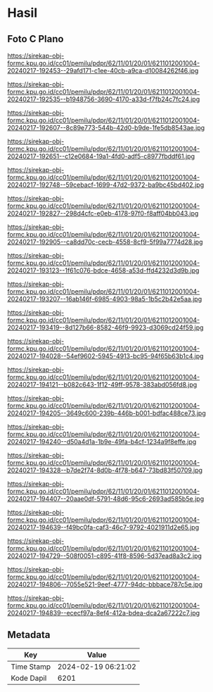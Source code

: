 # Hasil

## Foto C Plano

https://sirekap-obj-formc.kpu.go.id/cc01/pemilu/pdpr/62/11/01/20/01/6211012001004-20240217-192453--29afd171-c1ee-40cb-a9ca-d10084262f46.jpg

https://sirekap-obj-formc.kpu.go.id/cc01/pemilu/pdpr/62/11/01/20/01/6211012001004-20240217-192535--b1948756-3690-4170-a33d-f7fb24c7fc24.jpg

https://sirekap-obj-formc.kpu.go.id/cc01/pemilu/pdpr/62/11/01/20/01/6211012001004-20240217-192607--8c89e773-544b-42d0-b9de-1fe5db8543ae.jpg

https://sirekap-obj-formc.kpu.go.id/cc01/pemilu/pdpr/62/11/01/20/01/6211012001004-20240217-192651--c12e0684-19a1-4fd0-adf5-c8977fbddf61.jpg

https://sirekap-obj-formc.kpu.go.id/cc01/pemilu/pdpr/62/11/01/20/01/6211012001004-20240217-192748--59cebacf-1699-47d2-9372-ba9bc45bd402.jpg

https://sirekap-obj-formc.kpu.go.id/cc01/pemilu/pdpr/62/11/01/20/01/6211012001004-20240217-192827--298d4cfc-e0eb-4178-97f0-f8aff04bb043.jpg

https://sirekap-obj-formc.kpu.go.id/cc01/pemilu/pdpr/62/11/01/20/01/6211012001004-20240217-192905--ca8dd70c-cecb-4558-8cf9-5f99a7774d28.jpg

https://sirekap-obj-formc.kpu.go.id/cc01/pemilu/pdpr/62/11/01/20/01/6211012001004-20240217-193123--1f61c076-bdce-4658-a53d-ffd4232d3d9b.jpg

https://sirekap-obj-formc.kpu.go.id/cc01/pemilu/pdpr/62/11/01/20/01/6211012001004-20240217-193207--16ab146f-6985-4903-98a5-1b5c2b42e5aa.jpg

https://sirekap-obj-formc.kpu.go.id/cc01/pemilu/pdpr/62/11/01/20/01/6211012001004-20240217-193419--8d127b66-8582-46f9-9923-d3069cd24f59.jpg

https://sirekap-obj-formc.kpu.go.id/cc01/pemilu/pdpr/62/11/01/20/01/6211012001004-20240217-194028--54ef9602-5945-4913-bc95-94f65b63b1c4.jpg

https://sirekap-obj-formc.kpu.go.id/cc01/pemilu/pdpr/62/11/01/20/01/6211012001004-20240217-194121--b082c643-1f12-49ff-9578-383abd056fd8.jpg

https://sirekap-obj-formc.kpu.go.id/cc01/pemilu/pdpr/62/11/01/20/01/6211012001004-20240217-194205--3649c600-239b-446b-b001-bdfac488ce73.jpg

https://sirekap-obj-formc.kpu.go.id/cc01/pemilu/pdpr/62/11/01/20/01/6211012001004-20240217-194240--d50a4d1a-1b9e-49fa-b4cf-1234a9f8effe.jpg

https://sirekap-obj-formc.kpu.go.id/cc01/pemilu/pdpr/62/11/01/20/01/6211012001004-20240217-194328--b7de2f74-8d0b-4f78-b647-73bd83f50709.jpg

https://sirekap-obj-formc.kpu.go.id/cc01/pemilu/pdpr/62/11/01/20/01/6211012001004-20240217-194407--20aae0df-5791-48d6-95c6-2693ad585b5e.jpg

https://sirekap-obj-formc.kpu.go.id/cc01/pemilu/pdpr/62/11/01/20/01/6211012001004-20240217-194639--f49bc0fa-caf3-46c7-9792-4021911d2e65.jpg

https://sirekap-obj-formc.kpu.go.id/cc01/pemilu/pdpr/62/11/01/20/01/6211012001004-20240217-194729--508f0051-c895-41f8-8596-5d37ead8a3c2.jpg

https://sirekap-obj-formc.kpu.go.id/cc01/pemilu/pdpr/62/11/01/20/01/6211012001004-20240217-194806--7055e521-9eef-4777-94dc-bbbace787c5e.jpg

https://sirekap-obj-formc.kpu.go.id/cc01/pemilu/pdpr/62/11/01/20/01/6211012001004-20240217-194839--ececf97a-8ef4-412a-bdea-dca2a67222c7.jpg


## Metadata

| Key        | Value               |
| ---------- | ------------------- |
| Time Stamp | 2024-02-19 06:21:02 |
| Kode Dapil | 6201                |



